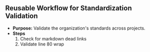 ## Reusable Workflow for Standardization Validation

   - **Purpose:** Validate the organization's standards across projects.
   - **Steps**
     1. Check for markdown dead links
     2. Validate line 80 wrap
